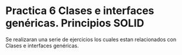 # Practica 6 Clases e interfaces genéricas. Principios SOLID

Se realizaran una serie de ejercicios los cuales estan relacionados con Clases e interfaces genéricas.


